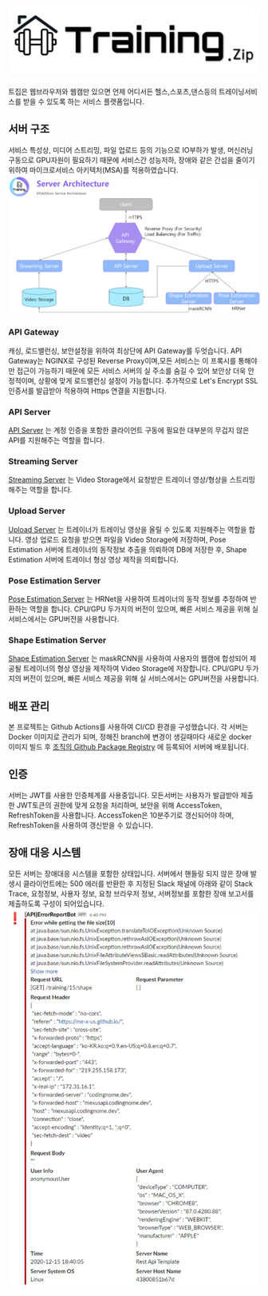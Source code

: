 # ![logo-wide](https://github.com/me-X-us/server-architecture/blob/main/logo-wide.png?raw=true)  
트집은 웹브라우저와 웹캠만 있으면 언제 어디서든 헬스,스포츠,댄스등의 트레이닝서비스를 받을 수 있도록 하는 서비스 플랫폼입니다.

## 서버 구조
서비스 특성상, 미디어 스트리밍, 파일 업로드 등의 기능으로 IO부하가 발생, 머신러닝 구동으로 GPU자원이 필요하기 때문에 
서비스간 성능저하, 장애와 같은 간섭을 줄이기 위하여 마이크로서비스 아키텍처(MSA)를 적용하였습니다.  
![server architecture](https://github.com/me-X-us/server-architecture/blob/main/server-architecture.png?raw=true)  

### API Gateway
캐싱, 로드밸런싱, 보안설정을 위하여 최상단에 API Gateway를 두엇습니다.
API Gateway는 NGINX로 구성된 Reverse Proxy이며,모든 서비스는 이 프록시를 통해야만 접근이 가능하기 때문에 
모든 서비스 서버의 실 주소를 숨길 수 있어 보안상 더욱 안정적이며, 상황에 맞게 로드밸런싱 설정이 가능합니다.
추가적으로 Let's Encrypt SSL 인증서를 발급받아 적용하여 Https 연결을 지원합니다.

### API Server
[API Server](https://github.com/me-X-us/api-server) 는 계정 인증을 포함한 클라이언트 구동에 필요한 대부분의 무겁지 않은 API를 지원해주는 역할을 합니다.

### Streaming Server
[Streaming Server](https://github.com/me-X-us/straming-server) 는 Video Storage에서 요청받은 트레이너 영상/형상을 스트리밍해주는 역할을 합니다.  

### Upload Server
[Upload Server](https://github.com/me-X-us/upload-processing-server) 는 트레이너가 트레이닝 영상을 올릴 수 있도록 지원해주는 역할을 합니다.
영상 업로드 요청을 받으면 파일을 Video Storage에 저장하며, Pose Estimation 서버에 트레이너의 동작정보 추출을 의뢰하여 DB에 저장한 후,
Shape Estimation 서버에 트레이너 형상 영상 제작을 의뢰합니다. 

### Pose Estimation Server
[Pose Estimation Server](https://github.com/me-X-us/pose-estimation-server) 는 HRNet을 사용하여 트레이너의 동작 정보를 추정하여 반환하는 역할을 합니다.
CPU/GPU 두가지의 버전이 있으며, 빠른 서비스 제공을 위해 실 서비스에서는 GPU버전을 사용합니다.

### Shape Estimation Server
[Shape Estimation Server](https://github.com/me-X-us/shape-estimation-server) 는 maskRCNN을 사용하여 사용자의 웹캠에 합성되어 제공될 트레이너의 형상 영상을
제작하여 Video Storage에 저장합니다. CPU/GPU 두가지의 버전이 있으며, 빠른 서비스 제공을 위해 실 서비스에서는 GPU버전을 사용합니다.

## 배포 관리
본 프로젝트는 Github Actions를 사용하여 CI/CD 환경을 구성했습니다. 각 서버는 Docker 이미지로 관리가 되며,
정해진 branch에 변경이 생길때마다 새로운 docker 이미지 빌드 후 [조직의 Github Package Registry](https://github.com/orgs/me-X-us/packages) 에 등록되어 서버에 배포됩니다.

## 인증
서버는 JWT를 사용한 인증체계를 사용중입니다. 모든서버는 사용자가 발급받아 제출한 JWT토큰의 권한에 맞게 요청을 처리하며, 보안을 위해 AccessToken, RefreshToken을 사용합니다.
AccessToken은 10분주기로 갱신되어야 하며, RefreshToken을 사용하여 갱신받을 수 있습니다.

## 장애 대응 시스템
모든 서버는 장애대응 시스템을 포함한 상태입니다. 서버에서 핸들링 되지 않은 장애 발생시 클라이언트에는 500 에러를 반환한 후 지정된 Slack 채널에
아래와 같이 Stack Trace, 요청정보, 사용자 정보, 요청 브라우저 정보, 서버정보를 포함한 장애 보고서를 제출하도록 구성이 되어있습니다.  
![error-report](https://github.com/me-X-us/server-architecture/blob/main/error-report.png?raw=true)  
